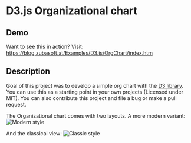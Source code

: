 # D3.js Organizational chart

## Demo
Want to see this in action? Visit: https://blog.zubasoft.at/Examples/D3.js/OrgChart/index.htm

## Description
Goal of this project was to develop a simple org chart with the [D3 library](https://d3js.org/). You can use this as a starting point in your own projects (Licensed under MIT). You can also contribute this project and file a bug or make a pull request.

The Organizational chart comes with two layouts. A more modern variant:
![Modern style](https://blog.zubasoft.at/wp-content/uploads/2014/09/organigramm_modern1.png)

And the classical view:
![Classic style](https://blog.zubasoft.at/wp-content/uploads/2014/09/organigramm_klassisch1.png)
